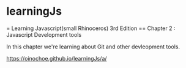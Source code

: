 # learningJs
= Learning Javascript(small Rhinoceros) 3rd Edition
== Chapter 2 : Javascript Development tools

In this chapter we're learning about Git and other devleopment tools.

https://oinochoe.github.io/learningJs/a/
